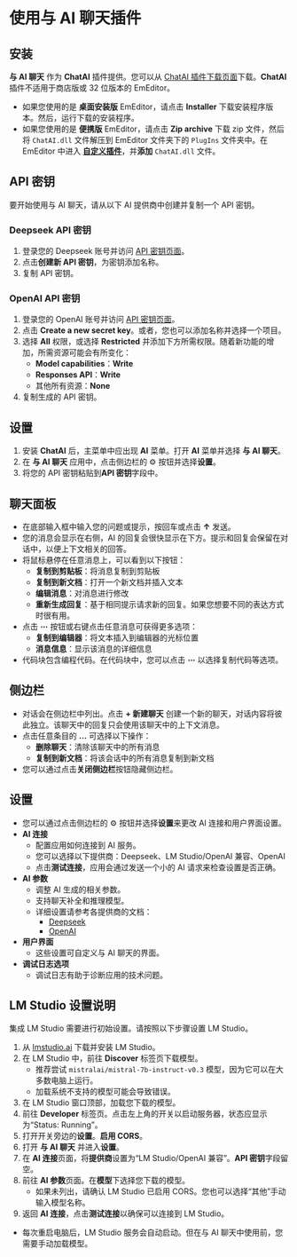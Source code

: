 # 使用与 AI 聊天插件

## 安装
**与 AI 聊天** 作为 **ChatAI** 插件提供。您可以从 [ChatAI 插件下载页面](https://www.emeditor.com/download-chatai/)下载。**ChatAI** 插件不适用于商店版或 32 位版本的 EmEditor。

- 如果您使用的是 **桌面安装版** EmEditor，请点击 **Installer** 下载安装程序版本。然后，运行下载的安装程序。
- 如果您使用的是 **便携版** EmEditor，请点击 **Zip archive** 下载 zip 文件，然后将 `ChatAI.dll` 文件解压到 EmEditor 文件夹下的 `PlugIns` 文件夹中。在 EmEditor 中进入 [**自定义插件**](../../cmd/tools/customize_plug_ins)，并**添加** `ChatAI.dll` 文件。

## API 密钥
要开始使用与 AI 聊天，请从以下 AI 提供商中创建并复制一个 API 密钥。

### Deepseek API 密钥
1. 登录您的 Deepseek 账号并访问 [API 密钥页面](https://platform.deepseek.com/api_keys)。
2. 点击**创建新 API 密钥**，为密钥添加名称。
3. 复制 API 密钥。

### OpenAI API 密钥
1. 登录您的 OpenAI 账号并访问 [API 密钥页面](https://platform.openai.com/api-keys)。
2. 点击 **Create a new secret key**。或者，您也可以添加名称并选择一个项目。
3. 选择 **All** 权限，或选择 **Restricted** 并添加下方所需权限。随着新功能的增加，所需资源可能会有所变化：
   - **Model capabilities**：**Write**
   - **Responses API**：**Write**
   - 其他所有资源：**None**
4. 复制生成的 API 密钥。

## 设置
1. 安装 **ChatAI** 后，主菜单中应出现 **AI** 菜单。打开 **AI** 菜单并选择 **与 AI 聊天**。
2. 在 **与 AI 聊天** 应用中，点击侧边栏的 ⚙️ 按钮并选择**设置**。
3. 将您的 API 密钥粘贴到**API 密钥**字段中。

## 聊天面板
- 在底部输入框中输入您的问题或提示，按回车或点击 **&#8593;** 发送。
- 您的消息会显示在右侧，AI 的回复会很快显示在下方。提示和回复会保留在对话中，以便上下文相关的回答。
- 将鼠标悬停在任意消息上，可以看到以下按钮：
  - **复制到剪贴板**：将消息复制到剪贴板
  - **复制到新文档**：打开一个新文档并插入文本
  - **编辑消息**：对消息进行修改
  - **重新生成回复**：基于相同提示请求新的回复。如果您想要不同的表达方式时很有用。
- 点击 **⋯** 按钮或右键点击任意消息可获得更多选项：
  - **复制到编辑器**：将文本插入到编辑器的光标位置
  - **消息信息**：显示该消息的详细信息
- 代码块包含编程代码。在代码块中，您可以点击 **⋯** 以选择复制代码等选项。

## 侧边栏
- 对话会在侧边栏中列出。点击 **+ 新建聊天** 创建一个新的聊天，对话内容将彼此独立。该聊天中的回复只会使用该聊天中的上下文消息。
- 点击任意条目的 **&#8230;** 可选择以下操作：
  - **删除聊天**：清除该聊天中的所有消息
  - **复制到新文档**：将该会话中的所有消息复制到新文档
- 您可以通过点击**关闭侧边栏**按钮隐藏侧边栏。

## 设置
- 您可以通过点击侧边栏的 ⚙️ 按钮并选择**设置**来更改 AI 连接和用户界面设置。
- **AI 连接**
  - 配置应用如何连接到 AI 服务。
  - 您可以选择以下提供商：Deepseek、LM Studio/OpenAI 兼容、OpenAI
  - 点击**测试连接**，应用会通过发送一个小的 AI 请求来检查设置是否正确。
- **AI 参数**
  - 调整 AI 生成的相关参数。
  - 支持聊天补全和推理模型。
  - 详细设置请参考各提供商的文档：
    - [Deepseek](https://api-docs.deepseek.com/api/create-chat-completion)
    - [OpenAI](https://platform.openai.com/docs/api-reference/chat/create)
- **用户界面**
  - 这些设置可自定义与 AI 聊天的界面。
- **调试日志选项**
  - 调试日志有助于诊断应用的技术问题。

## LM Studio 设置说明
集成 LM Studio 需要进行初始设置。请按照以下步骤设置 LM Studio。

1. 从 [lmstudio.ai](https://lmstudio.ai/) 下载并安装 LM Studio。
2. 在 LM Studio 中，前往 **Discover** 标签页下载模型。
    - 推荐尝试 `mistralai/mistral-7b-instruct-v0.3` 模型，因为它可以在大多数电脑上运行。
    - 加载系统不支持的模型可能会导致错误。
3. 在 LM Studio 窗口顶部，加载您下载的模型。
4. 前往 **Developer** 标签页。点击左上角的开关以启动服务器，状态应显示为“Status: Running”。
5. 打开开关旁边的**设置**。**启用 CORS**。
6. 打开 **与 AI 聊天** 并进入**设置**。
7. 在 **AI 连接**页面，将**提供商**设置为“LM Studio/OpenAI 兼容”。**API 密钥**字段留空。
8. 前往 **AI 参数**页面。在**模型**下选择您下载的模型。
   - 如果未列出，请确认 LM Studio 已启用 CORS。您也可以选择“其他”手动输入模型名称。
9. 返回 **AI 连接**，点击**测试连接**以确保可以连接到 LM Studio。

- 每次重启电脑后，LM Studio 服务会自动启动。但在与 AI 聊天中使用前，您需要手动加载模型。